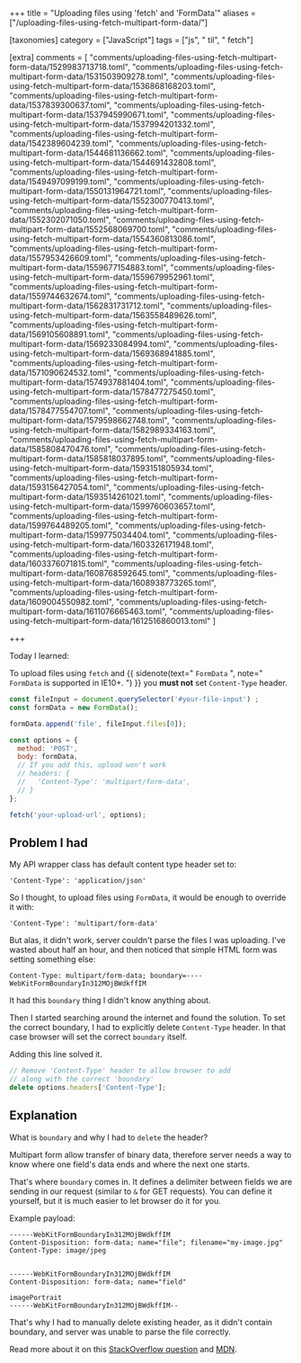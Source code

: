 +++
title = "Uploading files using 'fetch' and 'FormData'"
aliases = ["/uploading-files-using-fetch-multipart-form-data/"]

[taxonomies]
category = ["JavaScript"]
tags = ["js", " til", " fetch"]

[extra]
comments = [
  "comments/uploading-files-using-fetch-multipart-form-data/1529983713718.toml",
  "comments/uploading-files-using-fetch-multipart-form-data/1531503909278.toml",
  "comments/uploading-files-using-fetch-multipart-form-data/1536868168203.toml",
  "comments/uploading-files-using-fetch-multipart-form-data/1537839300637.toml",
  "comments/uploading-files-using-fetch-multipart-form-data/1537945990671.toml",
  "comments/uploading-files-using-fetch-multipart-form-data/1537994201332.toml",
  "comments/uploading-files-using-fetch-multipart-form-data/1542389604239.toml",
  "comments/uploading-files-using-fetch-multipart-form-data/1544681136662.toml",
  "comments/uploading-files-using-fetch-multipart-form-data/1544691432808.toml",
  "comments/uploading-files-using-fetch-multipart-form-data/1549497099199.toml",
  "comments/uploading-files-using-fetch-multipart-form-data/1550131964721.toml",
  "comments/uploading-files-using-fetch-multipart-form-data/1552300770413.toml",
  "comments/uploading-files-using-fetch-multipart-form-data/1552302071050.toml",
  "comments/uploading-files-using-fetch-multipart-form-data/1552568069700.toml",
  "comments/uploading-files-using-fetch-multipart-form-data/1554360813086.toml",
  "comments/uploading-files-using-fetch-multipart-form-data/1557953426609.toml",
  "comments/uploading-files-using-fetch-multipart-form-data/1559677154883.toml",
  "comments/uploading-files-using-fetch-multipart-form-data/1559679952961.toml",
  "comments/uploading-files-using-fetch-multipart-form-data/1559744632674.toml",
  "comments/uploading-files-using-fetch-multipart-form-data/1562831731712.toml",
  "comments/uploading-files-using-fetch-multipart-form-data/1563558489626.toml",
  "comments/uploading-files-using-fetch-multipart-form-data/1569105608891.toml",
  "comments/uploading-files-using-fetch-multipart-form-data/1569233084994.toml",
  "comments/uploading-files-using-fetch-multipart-form-data/1569368941885.toml",
  "comments/uploading-files-using-fetch-multipart-form-data/1571090624532.toml",
  "comments/uploading-files-using-fetch-multipart-form-data/1574937881404.toml",
  "comments/uploading-files-using-fetch-multipart-form-data/1578477275450.toml",
  "comments/uploading-files-using-fetch-multipart-form-data/1578477554707.toml",
  "comments/uploading-files-using-fetch-multipart-form-data/1579598662748.toml",
  "comments/uploading-files-using-fetch-multipart-form-data/1582989334163.toml",
  "comments/uploading-files-using-fetch-multipart-form-data/1585808470476.toml",
  "comments/uploading-files-using-fetch-multipart-form-data/1585818037895.toml",
  "comments/uploading-files-using-fetch-multipart-form-data/1593151805934.toml",
  "comments/uploading-files-using-fetch-multipart-form-data/1593156427054.toml",
  "comments/uploading-files-using-fetch-multipart-form-data/1593514261021.toml",
  "comments/uploading-files-using-fetch-multipart-form-data/1599760603657.toml",
  "comments/uploading-files-using-fetch-multipart-form-data/1599764489205.toml",
  "comments/uploading-files-using-fetch-multipart-form-data/1599775034404.toml",
  "comments/uploading-files-using-fetch-multipart-form-data/1603326171948.toml",
  "comments/uploading-files-using-fetch-multipart-form-data/1603376071815.toml",
  "comments/uploading-files-using-fetch-multipart-form-data/1608768592645.toml",
  "comments/uploading-files-using-fetch-multipart-form-data/1608938773265.toml",
  "comments/uploading-files-using-fetch-multipart-form-data/1609004550982.toml",
  "comments/uploading-files-using-fetch-multipart-form-data/1611076665463.toml",
  "comments/uploading-files-using-fetch-multipart-form-data/1612516860013.toml"
]

+++


Today I learned:

To upload files using `fetch` and
 {{ sidenote(text="
`FormData`
", note="
`FormData` is supported in IE10+.
") }}
you **must not** set `Content-Type` header.

```js
const fileInput = document.querySelector('#your-file-input') ;
const formData = new FormData();

formData.append('file', fileInput.files[0]);

const options = {
  method: 'POST',
  body: formData,
  // If you add this, upload won't work
  // headers: {
  //   'Content-Type': 'multipart/form-data',
  // }
};

fetch('your-upload-url', options);
```

<!-- more -->

## Problem I had

My API wrapper class has default content type header set to:
```
'Content-Type': 'application/json'
```

So I thought, to upload files using `FormData`, it would be enough to override it with:
```
'Content-Type': 'multipart/form-data'
```

But alas, it didn't work, server couldn't parse the files I was uploading.
I've wasted about half an hour, and then noticed that simple HTML form was setting something else:
```
Content-Type: multipart/form-data; boundary=----WebKitFormBoundaryIn312MOjBWdkffIM
```

It had this `boundary` thing I didn't know anything about.

Then I started searching around the internet and found the solution.
To set the correct boundary, I had to explicitly delete `Content-Type` header.
In that case browser will set the correct `boundary` itself.

Adding this line solved it.

```js
// Remove 'Content-Type' header to allow browser to add
// along with the correct 'boundary'
delete options.headers['Content-Type'];
```

## Explanation

What is `boundary` and why I had to `delete` the header?

Multipart form allow transfer of binary data,
therefore server needs a way to know where one field's data ends and where the next one starts.

That's where `boundary` comes in.
It defines a delimiter between fields we are sending in our request (similar to `&` for GET requests).
You can define it yourself, but it is much easier to let browser do it for you.

Example payload:

```
------WebKitFormBoundaryIn312MOjBWdkffIM
Content-Disposition: form-data; name="file"; filename="my-image.jpg"
Content-Type: image/jpeg


------WebKitFormBoundaryIn312MOjBWdkffIM
Content-Disposition: form-data; name="field"

imagePortrait
------WebKitFormBoundaryIn312MOjBWdkffIM--
```

That's why I had to manually delete existing header, as it didn't contain boundary,
and server was unable to parse the file correctly.

Read more about it on this [StackOverflow question](https://stackoverflow.com/questions/3508338/what-is-the-boundary-in-multipart-form-data) and [MDN](https://developer.mozilla.org/en-US/docs/Web/HTTP/Headers/Content-Disposition).
